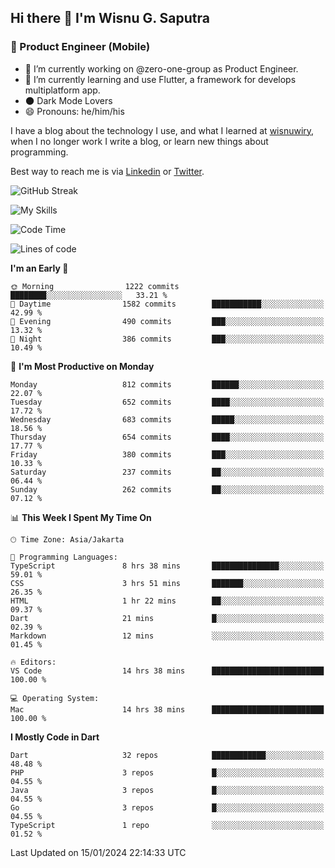## Hi there 👋 I'm Wisnu G. Saputra

### :mobile_phone_off: Product Engineer (Mobile)

- 🔭 I’m currently working on @zero-one-group as Product Engineer.
- 🌱 I’m currently learning and use Flutter, a framework for develops multiplatform app.
- 🌑 Dark Mode Lovers
- 😄 Pronouns: he/him/his

I have a blog about the technology I use, and what I learned at [wisnuwiry](https://wisnuwiry.space/), when I no longer work I write a blog, or learn new things about programming.

Best way to reach me is via [Linkedin](https://www.linkedin.com/in/wisnu-saputra/) or [Twitter](https://twitter.com/wisnuwiry).

![GitHub Streak](https://streak-stats.demolab.com?user=wisnuwiry&theme=dark&hide_border=true)

![My Skills](https://skillicons.dev/icons?i=dart,flutter,kotlin,swift,go,js,css,neovim,git,linux&perline=5)

<!--START_SECTION:waka-->
![Code Time](http://img.shields.io/badge/Code%20Time-964%20hrs%2044%20mins-blue)

![Lines of code](https://img.shields.io/badge/From%20Hello%20World%20I%27ve%20Written-4.6%20million%20lines%20of%20code-blue)

**I'm an Early 🐤** 

```text
🌞 Morning                1222 commits        ████████░░░░░░░░░░░░░░░░░   33.21 % 
🌆 Daytime                1582 commits        ███████████░░░░░░░░░░░░░░   42.99 % 
🌃 Evening                490 commits         ███░░░░░░░░░░░░░░░░░░░░░░   13.32 % 
🌙 Night                  386 commits         ███░░░░░░░░░░░░░░░░░░░░░░   10.49 % 
```
📅 **I'm Most Productive on Monday** 

```text
Monday                   812 commits         ██████░░░░░░░░░░░░░░░░░░░   22.07 % 
Tuesday                  652 commits         ████░░░░░░░░░░░░░░░░░░░░░   17.72 % 
Wednesday                683 commits         █████░░░░░░░░░░░░░░░░░░░░   18.56 % 
Thursday                 654 commits         ████░░░░░░░░░░░░░░░░░░░░░   17.77 % 
Friday                   380 commits         ███░░░░░░░░░░░░░░░░░░░░░░   10.33 % 
Saturday                 237 commits         ██░░░░░░░░░░░░░░░░░░░░░░░   06.44 % 
Sunday                   262 commits         ██░░░░░░░░░░░░░░░░░░░░░░░   07.12 % 
```


📊 **This Week I Spent My Time On** 

```text
🕑︎ Time Zone: Asia/Jakarta

💬 Programming Languages: 
TypeScript               8 hrs 38 mins       ███████████████░░░░░░░░░░   59.01 % 
CSS                      3 hrs 51 mins       ███████░░░░░░░░░░░░░░░░░░   26.35 % 
HTML                     1 hr 22 mins        ██░░░░░░░░░░░░░░░░░░░░░░░   09.37 % 
Dart                     21 mins             █░░░░░░░░░░░░░░░░░░░░░░░░   02.39 % 
Markdown                 12 mins             ░░░░░░░░░░░░░░░░░░░░░░░░░   01.45 % 

🔥 Editors: 
VS Code                  14 hrs 38 mins      █████████████████████████   100.00 % 

💻 Operating System: 
Mac                      14 hrs 38 mins      █████████████████████████   100.00 % 
```

**I Mostly Code in Dart** 

```text
Dart                     32 repos            ████████████░░░░░░░░░░░░░   48.48 % 
PHP                      3 repos             █░░░░░░░░░░░░░░░░░░░░░░░░   04.55 % 
Java                     3 repos             █░░░░░░░░░░░░░░░░░░░░░░░░   04.55 % 
Go                       3 repos             █░░░░░░░░░░░░░░░░░░░░░░░░   04.55 % 
TypeScript               1 repo              ░░░░░░░░░░░░░░░░░░░░░░░░░   01.52 % 
```




 Last Updated on 15/01/2024 22:14:33 UTC
<!--END_SECTION:waka-->
